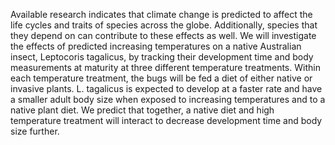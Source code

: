 Available research indicates that climate change is predicted to affect the life cycles and traits of species across the globe. Additionally, species that they depend on can contribute to these effects as well. We will investigate the effects of predicted increasing temperatures on a native Australian insect, Leptocoris tagalicus, by tracking their development time and body measurements at maturity at three different temperature treatments. Within each temperature treatment, the bugs will be fed a diet of either native or invasive plants.
L. tagalicus is expected to develop at a faster rate and have a smaller adult body size when exposed to increasing temperatures and to a native plant diet. We predict that together, a native diet and high temperature treatment will interact to decrease development time and body size further.
